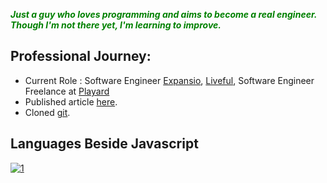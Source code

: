 <p><b><i><font color="green">Just a guy who loves programming and aims to become a real engineer. Though I'm not there yet, I'm learning to improve.</font></i></b></p>

## Professional Journey:
-  Current Role : Software Engineer [Expansio](https://expansio.pl), [Liveful](https://liveful.co), Software Engineer Freelance at [Playard](https://www.playard.id)
-  Published article [here](https://expans.io/2022/11/04/react-native-and-python-run-python-script-on-the-frontend-side/).
-  Cloned [git](https://github.com/arwys).


## Languages Beside Javascript
[![1](https://github-readme-stats.vercel.app/api/top-langs?username=arwysyah&hide=html,scss,stylus,blade,objective-c,jupyter%20notebook,css,shell,csharp,javascript,batchfile,c%23,ruby,cmake,starlark,dockerfile&theme=blue-green&show_icons=true)](https://github.com/arwysyah)

